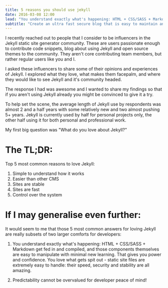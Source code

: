 ```yaml
---
title: 5 reasons you should use jekyll
date: 2016-03-08 12:00
lead: "You understand exactly what's happening: HTML + CSS/SASS + Markdown get fed in and compiled, and those components themselves are easy to manipulate with minimal new learning. That gives you power and confidence."
subtitle: "Create an ultra fast secure blog that is easy to maintain and easy to scale"
---
```


I recently reached out to people that I consider to be influencers in the Jekyll static site generator community. These are users passionate enough to contribute code snippets, blog about using Jekyll and open source themes to the community. They aren't core contributing team members, but rather regular users like you and I.

I asked these influencers to share some of their opinions and experiences of Jekyll. I explored what they love, what makes them facepalm, and where they would like to see Jekyll and it's community headed.

The response I had was awesome and I wanted to share my findings so that if you aren't using Jekyll already you might be convinced to give it a try.

To help set the scene, the average length of Jekyll use by respondents was almost 2 and a half years with some relatively new and two almost pushing 5+ years. Jekyll is currently used by half for personal projects only, the other half using it for both personal and professional work.

My first big question was "What do you love about Jekyll?"

# The TL;DR:
Top 5 most common reasons to love Jekyll:

1. Simple to understand how it works
2. Easier than other CMS
3. Sites are stable
4. Sites are fast
5. Control over the system

# If I may generalise even further:
It would seem to me that those 5 most common answers for loving Jekyll are really subsets of two larger comforts for developers:

1. You understand exactly what's happening: HTML + CSS/SASS + Markdown get fed in and compiled, and those components themselves are easy to manipulate with minimal new learning. That gives you power and confidence.
You love what gets spit out - static site files are extremely easy to handle: their speed, security and stability are all amazing.

2. Predictability cannot be overvalued for developer peace of mind!
